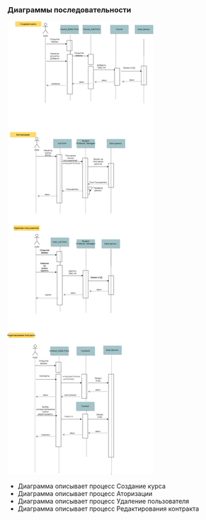 ### Диаграммы последовательности
![Диаграмма](/GIT/Последовательность.png)
+ Диаграмма описывает процесс Создание курса
+ Диаграмма описывает процесс Аторизации
+ Диаграмма описывает процесс Удаление пользователя
+ Диаграмма описывает процесс Редактирования контракта
